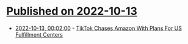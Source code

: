 # [Published on 2022-10-13](index.md)

* [2022-10-13, 00:02:00](https://news.slashdot.org/story/22/10/12/2113208/tiktok-chases-amazon-with-plans-for-us-fulfillment-centers?utm_source=rss1.0mainlinkanon&utm_medium=feed) - [TikTok Chases Amazon With Plans For US Fulfillment Centers](https://news.slashdot.org/story/22/10/12/2113208/tiktok-chases-amazon-with-plans-for-us-fulfillment-centers?utm_source=rss1.0mainlinkanon&utm_medium=feed)
